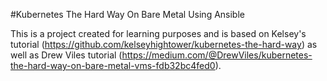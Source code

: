 #Kubernetes The Hard Way On Bare Metal Using Ansible


This is a project created for learning purposes and is based on Kelsey's tutorial (https://github.com/kelseyhightower/kubernetes-the-hard-way) as well as Drew Viles tutorial (https://medium.com/@DrewViles/kubernetes-the-hard-way-on-bare-metal-vms-fdb32bc4fed0).
